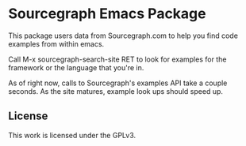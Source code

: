 # Sourcegraph Emacs Package

This package users data from Sourcegraph.com to help you find code examples
from within emacs.

Call M-x sourcegraph-search-site RET to look for examples for the framework or
the language that you're in.

As of right now, calls to Sourcegraph's examples API take a couple seconds. As
the site matures, example look ups should speed up.


## License

This work is licensed under the GPLv3.
